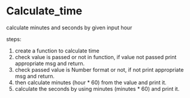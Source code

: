 # Calculate_time

calculate minutes and seconds by given input hour

steps:
1. create a function to calculate time
2. check value is passed or not in function, if value not passed print appropriate msg and return.
3. check passed value is Number format or not, if not print appropriate msg and return.
4. then calculate minutes (hour * 60) from the value and print it.
5. calculate the seconds by using minutes (minutes * 60) and print it.